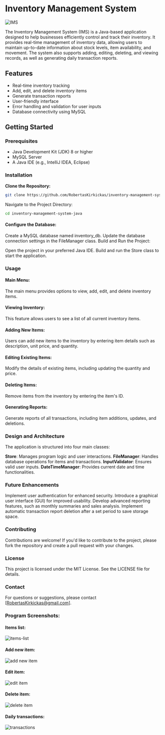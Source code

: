 # Inventory Management System
![IMS](https://github.com/user-attachments/assets/07f0b960-a5f9-4f92-b4fe-d1762ca58f90)

The Inventory Management System (IMS) is a Java-based application designed to help businesses efficiently control and track their inventory. It provides real-time management of inventory data, allowing users to maintain up-to-date information about stock levels, item availability, and movement. The system also supports adding, editing, deleting, and viewing records, as well as generating daily transaction reports.

## Features

- Real-time inventory tracking
- Add, edit, and delete inventory items
- Generate transaction reports
- User-friendly interface
- Error handling and validation for user inputs
- Database connectivity using MySQL

## Getting Started

### Prerequisites

- Java Development Kit (JDK) 8 or higher
- MySQL Server
- A Java IDE (e.g., IntelliJ IDEA, Eclipse)

### Installation

**Clone the Repository:**

   ```bash
   git clone https://github.com/RobertasKirkickas/inventory-management-system-java.git
```

Navigate to the Project Directory:

```bash
cd inventory-management-system-java
```

#### Configure the Database:

Create a MySQL database named inventory_db.
Update the database connection settings in the FileManager class.
Build and Run the Project:

Open the project in your preferred Java IDE.
Build and run the Store class to start the application.

### Usage
#### Main Menu:

The main menu provides options to view, add, edit, and delete inventory items.


#### Viewing Inventory:

This feature allows users to see a list of all current inventory items.


#### Adding New Items:

Users can add new items to the inventory by entering item details such as description, unit price, and quantity.


#### Editing Existing Items:

Modify the details of existing items, including updating the quantity and price.


#### Deleting Items:

Remove items from the inventory by entering the item's ID.


#### Generating Reports:

Generate reports of all transactions, including item additions, updates, and deletions.


### Design and Architecture

The application is structured into four main classes:

**Store**: Manages program logic and user interactions.
**FileManager**: Handles database operations for items and transactions.
**InputValidator**: Ensures valid user inputs.
**DateTimeManager**: Provides current date and time functionalities.


### Future Enhancements

Implement user authentication for enhanced security.
Introduce a graphical user interface (GUI) for improved usability.
Develop advanced reporting features, such as monthly summaries and sales analysis.
Implement automatic transaction report deletion after a set period to save storage space.

### Contributing
Contributions are welcome! If you'd like to contribute to the project, please fork the repository and create a pull request with your changes.

### License
This project is licensed under the MIT License. See the LICENSE file for details.

### Contact
For questions or suggestions, please contact [RobertasKirkickas@gmail.com].

### Program Screenshots:

#### Items list:
![items-list](https://github.com/user-attachments/assets/f633e79b-a066-4e4a-b68f-d28bf5c2e614)

#### Add new item:
![add new item](https://github.com/user-attachments/assets/75df9652-cfad-4b29-a3fe-9fb36a9aacd0)

#### Edit item:
![edit item](https://github.com/user-attachments/assets/d0de1e46-2425-41af-9cb2-586d8d108144)

#### Delete item:
![delete item](https://github.com/user-attachments/assets/91451beb-543b-43e8-b885-687b7158b3b4)

#### Daily transactions:
![transactions](https://github.com/user-attachments/assets/704fcc1c-4040-497d-bff4-9e3d5c2fb54b)



